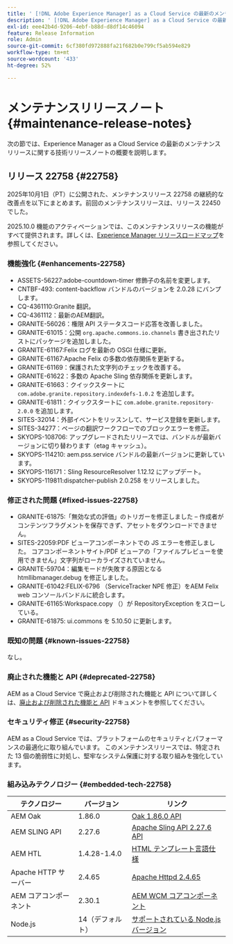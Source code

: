 ```yaml
---
title: ' [!DNL Adobe Experience Manager] as a Cloud Service の最新のメンテナンスリリースノート。'
description: ' [!DNL Adobe Experience Manager] as a Cloud Service の最新のメンテナンスリリースノート。'
exl-id: eee42b4d-9206-4ebf-b88d-d8df14c46094
feature: Release Information
role: Admin
source-git-commit: 6cf380fd972888fa21f682b0e799cf5ab594e829
workflow-type: tm+mt
source-wordcount: '433'
ht-degree: 52%

---
```



# メンテナンスリリースノート {#maintenance-release-notes}

次の節では、Experience Manager as a Cloud Service の最新のメンテナンスリリースに関する技術リリースノートの概要を説明します。

## リリース 22758 {#22758}

2025年10月1日（PT）に公開された、メンテナンスリリース 22758 の継続的な改善点を以下にまとめます。前回のメンテナンスリリースは、リリース 22450 でした。

2025.10.0 機能のアクティベーションでは、このメンテナンスリリースの機能がすべて提供されます。詳しくは、[Experience Manager リリースロードマップ](https://experienceleague.adobe.com/ja/docs/experience-manager-release-information/aem-release-updates/update-releases-roadmap)を参照してください。

### 機能強化 {#enhancements-22758}

* ASSETS-56227:adobe-countdown-timer 修飾子の名前を変更します。
* CNTBF-493: content-backflow バンドルのバージョンを 2.0.28 にバンプします。
* CQ-4361110:Granite 翻訳。
* CQ-4361112：最新のAEM翻訳。
* GRANITE-56026：権限 API ステータスコード応答を改善しました。
* GRANITE-61015：公開 `org.apache.commons.io.channels` 書き出されたリストにパッケージを追加しました。
* GRANITE-61167:Felix ログを最新の OSGI 仕様に更新。
* GRANITE-61167:Apache Felix の多数の依存関係を更新する。
* GRANITE-61169：保護された文字列のチェックを改善する。
* GRANITE-61622：多数の Apache Sling 依存関係を更新します。
* GRANITE-61663：クイックスタートに `com.adobe.granite.repository.indexdefs-1.0.2` を追加します。
* GRANITE-61811：クイックスタートに `com.adobe.granite.repository-2.0.0` を追加します。
* SITES-32014：外部イベントをリッスンして、サービス登録を更新します。
* SITES-34277：ページの翻訳ワークフローでのブロックエラーを修正。
* SKYOPS-108706: アップグレードされたリリースでは、バンドルが最新バージョンに切り替わります（etag キャッシュ）。
* SKYOPS-114210: aem.pss.service バンドルの最新バージョンに更新しています。
* SKYOPS-116171：Sling ResourceResolver 1.12.12 にアップデート。
* SKYOPS-119811:dispatcher-publish 2.0.258 をリリースしました。

### 修正された問題 {#fixed-issues-22758}

* GRANITE-61875:「無効な式の評価」のトリガーを修正しました – 作成者がコンテンツフラグメントを保存できず、アセットをダウンロードできません。
* SITES-22059:PDF ビューアコンポーネントでの JS エラーを修正しました。 コアコンポーネントサイト/PDF ビューアの「ファイルプレビューを使用できません」文字列がローカライズされていません。
* GRANITE-59704：編集モードが失敗する原因となる htmllibmanager.debug を修正しました。
* GRANITE-61042:FELIX-6796 （ServiceTracker NPE 修正）をAEM Felix web コンソールバンドルに統合します。
* GRANITE-61165:Workspace.copy （）が RepositoryException をスローしている。
* GRANITE-61875: ui.commons を 5.10.50 に更新します。

### 既知の問題 {#known-issues-22758}

なし。

### 廃止された機能と API {#deprecated-22758}

AEM as a Cloud Service で廃止および削除された機能と API について詳しくは、[廃止および削除された機能と API](/help/release-notes/deprecated-removed-features.md) ドキュメントを参照してください。

### セキュリティ修正 {#security-22758}

AEM as a Cloud Service では、プラットフォームのセキュリティとパフォーマンスの最適化に取り組んでいます。 このメンテナンスリリースでは、特定された 13 個の脆弱性に対処し、堅牢なシステム保護に対する取り組みを強化しています。

### 組み込みテクノロジー {#embedded-tech-22758}

| テクノロジー | バージョン | リンク |
|---|---|---|
| AEM Oak | 1.86.0 | [Oak 1.86.0 API](https://www.javadoc.io/doc/org.apache.jackrabbit/oak-api/1.86/index.html) |
| AEM SLING API | 2.27.6 | [Apache Sling API 2.27.6 API](https://www.javadoc.io/doc/org.apache.sling/org.apache.sling.api/latest/index.html) |
| AEM HTL | 1.4.28-1.4.0 | [HTML テンプレート言語仕様](https://github.com/adobe/htl-spec) |
| Apache HTTP サーバー | 2.4.65 | [Apache Httpd 2.4.65](https://apache.googlesource.com/httpd/+/refs/tags/2.4.65/CHANGES) |
| AEM コアコンポーネント | 2.30.1 | [AEM WCM コアコンポーネント](https://github.com/adobe/aem-core-wcm-components) |
| Node.js | 14（デフォルト） | [サポートされている Node.js バージョン](https://experienceleague.adobe.com/ja/docs/experience-manager-cloud-service/content/implementing/developing/developing-with-front-end-pipelines#node-versions) |
